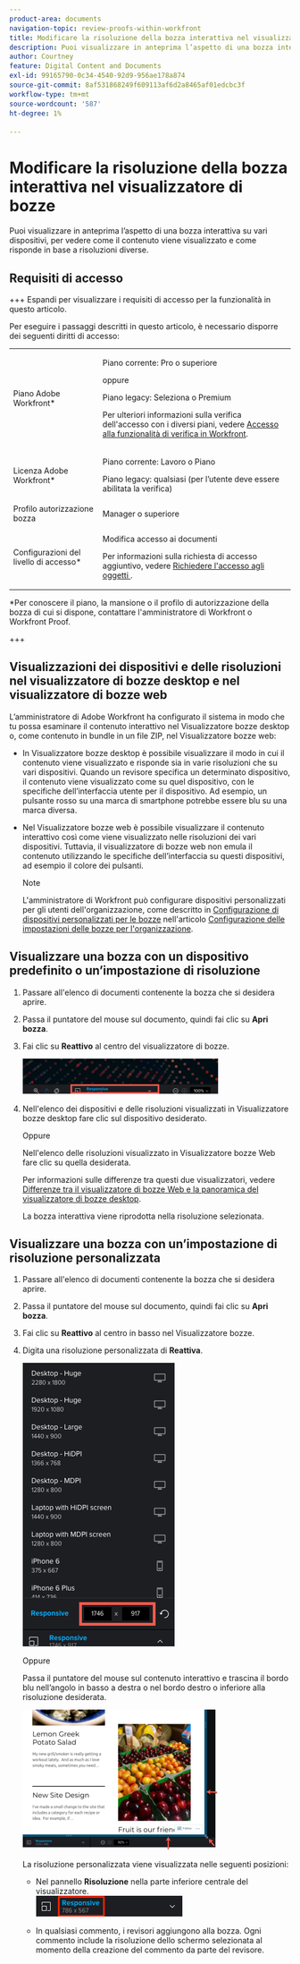 ```yaml
---
product-area: documents
navigation-topic: review-proofs-within-workfront
title: Modificare la risoluzione della bozza interattiva nel visualizzatore di bozze
description: Puoi visualizzare in anteprima l’aspetto di una bozza interattiva su vari dispositivi, per vedere come il contenuto viene visualizzato e come risponde in base a risoluzioni diverse.
author: Courtney
feature: Digital Content and Documents
exl-id: 99165790-0c34-4540-92d9-956ae178a874
source-git-commit: 8af531868249f609113af6d2a8465af01edcbc3f
workflow-type: tm+mt
source-wordcount: '587'
ht-degree: 1%

---
```


# Modificare la risoluzione della bozza interattiva nel visualizzatore di bozze

Puoi visualizzare in anteprima l’aspetto di una bozza interattiva su vari dispositivi, per vedere come il contenuto viene visualizzato e come risponde in base a risoluzioni diverse.

## Requisiti di accesso

+++ Espandi per visualizzare i requisiti di accesso per la funzionalità in questo articolo.

Per eseguire i passaggi descritti in questo articolo, è necessario disporre dei seguenti diritti di accesso:

<table style="table-layout:auto"> 
 <col> 
 <col> 
 <tbody> 
  <tr> 
   <td role="rowheader">Piano Adobe Workfront*</td> 
   <td> <p>Piano corrente: Pro o superiore</p> <p>oppure</p> <p>Piano legacy: Seleziona o Premium</p> <p>Per ulteriori informazioni sulla verifica dell'accesso con i diversi piani, vedere <a href="/help/quicksilver/administration-and-setup/manage-workfront/configure-proofing/access-to-proofing-functionality.md" class="MCXref xref">Accesso alla funzionalità di verifica in Workfront</a>.</p> </td> 
  </tr> 
  <tr> 
   <td role="rowheader">Licenza Adobe Workfront*</td> 
   <td> <p>Piano corrente: Lavoro o Piano</p> <p>Piano legacy: qualsiasi (per l’utente deve essere abilitata la verifica)</p> </td> 
  </tr> 
  <tr> 
   <td role="rowheader">Profilo autorizzazione bozza </td> 
   <td>Manager o superiore</td> 
  </tr> 
  <tr> 
   <td role="rowheader">Configurazioni del livello di accesso*</td> 
   <td> <p>Modifica accesso ai documenti</p> <p>Per informazioni sulla richiesta di accesso aggiuntivo, vedere <a href="../../../../workfront-basics/grant-and-request-access-to-objects/request-access.md" class="MCXref xref">Richiedere l'accesso agli oggetti </a>.</p> </td> 
  </tr> 
 </tbody> 
</table>

&#42;Per conoscere il piano, la mansione o il profilo di autorizzazione della bozza di cui si dispone, contattare l&#39;amministratore di Workfront o Workfront Proof.

+++

## Visualizzazioni dei dispositivi e delle risoluzioni nel visualizzatore di bozze desktop e nel visualizzatore di bozze web

L’amministratore di Adobe Workfront ha configurato il sistema in modo che tu possa esaminare il contenuto interattivo nel Visualizzatore bozze desktop o, come contenuto in bundle in un file ZIP, nel Visualizzatore bozze web:

* In Visualizzatore bozze desktop è possibile visualizzare il modo in cui il contenuto viene visualizzato e risponde sia in varie risoluzioni che su vari dispositivi. Quando un revisore specifica un determinato dispositivo, il contenuto viene visualizzato come su quel dispositivo, con le specifiche dell’interfaccia utente per il dispositivo. Ad esempio, un pulsante rosso su una marca di smartphone potrebbe essere blu su una marca diversa.

* Nel Visualizzatore bozze web è possibile visualizzare il contenuto interattivo così come viene visualizzato nelle risoluzioni dei vari dispositivi. Tuttavia, il visualizzatore di bozze web non emula il contenuto utilizzando le specifiche dell’interfaccia su questi dispositivi, ad esempio il colore dei pulsanti.

  >[!NOTE]
  >
  >L&#39;amministratore di Workfront può configurare dispositivi personalizzati per gli utenti dell&#39;organizzazione, come descritto in [Configurazione di dispositivi personalizzati per le bozze](/help/quicksilver/administration-and-setup/manage-workfront/configure-proofing/configure-proofing-organization.md#configure-custom-devices-for-proofs) nell&#39;articolo [Configurazione delle impostazioni delle bozze per l&#39;organizzazione](/help/quicksilver/administration-and-setup/manage-workfront/configure-proofing/configure-proofing-organization.md).

## Visualizzare una bozza con un dispositivo predefinito o un’impostazione di risoluzione

1. Passare all&#39;elenco di documenti contenente la bozza che si desidera aprire.
1. Passa il puntatore del mouse sul documento, quindi fai clic su **Apri bozza**.
1. Fai clic su **Reattivo** al centro del visualizzatore di bozze.

   ![Opzione_risoluzione_in_DPV.png](assets/resolution-option-in-dpv-350x64.png)

1. Nell&#39;elenco dei dispositivi e delle risoluzioni visualizzati in Visualizzatore bozze desktop fare clic sul dispositivo desiderato.

   Oppure

   Nell&#39;elenco delle risoluzioni visualizzato in Visualizzatore bozze Web fare clic su quella desiderata.

   Per informazioni sulle differenze tra questi due visualizzatori, vedere [Differenze tra il visualizzatore di bozze Web e la panoramica del visualizzatore di bozze desktop](../../../../review-and-approve-work/proofing/proofing-overview/understand-differences-between-web-viewer.md).

   La bozza interattiva viene riprodotta nella risoluzione selezionata.

## Visualizzare una bozza con un’impostazione di risoluzione personalizzata

1. Passare all&#39;elenco di documenti contenente la bozza che si desidera aprire.
1. Passa il puntatore del mouse sul documento, quindi fai clic su **Apri bozza**.
1. Fai clic su **Reattivo** al centro in basso nel Visualizzatore bozze.
1. Digita una risoluzione personalizzata di **Reattiva**.

   ![Tipo_a_risoluzione_personalizzata_DPV.png](assets/type-a-custom-resolution-dpv.png)

   Oppure

   Passa il puntatore del mouse sul contenuto interattivo e trascina il bordo blu nell’angolo in basso a destra o nel bordo destro o inferiore alla risoluzione desiderata.

   ![Trascina_blue_edges_for_resolution.png](assets/drag-blue-edges-for-resolution-350x251.png)

   La risoluzione personalizzata viene visualizzata nelle seguenti posizioni:

   * Nel pannello **Risoluzione** nella parte inferiore centrale del visualizzatore.\
     ![Schermata_2018-05-15_10-27-54.png](assets/screenshot-2018-05-15-10-27-54.png)

   * In qualsiasi commento, i revisori aggiungono alla bozza. Ogni commento include la risoluzione dello schermo selezionata al momento della creazione del commento da parte del revisore.
